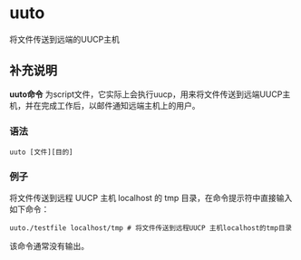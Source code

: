 uuto
===

将文件传送到远端的UUCP主机

## 补充说明

**uuto命令** 为script文件，它实际上会执行uucp，用来将文件传送到远端UUCP主机，并在完成工作后，以邮件通知远端主机上的用户。

###  语法

```
uuto [文件][目的]
```


### 例子

将文件传送到远程 UUCP 主机 localhost 的 tmp 目录，在命令提示符中直接输入如下命令：

```
uuto./testfile localhost/tmp # 将文件传送到远程UUCP 主机localhost的tmp目录 
```

该命令通常没有输出。

<!-- Linux命令行搜索引擎：https://jaywcjlove.github.io/linux-command/ -->